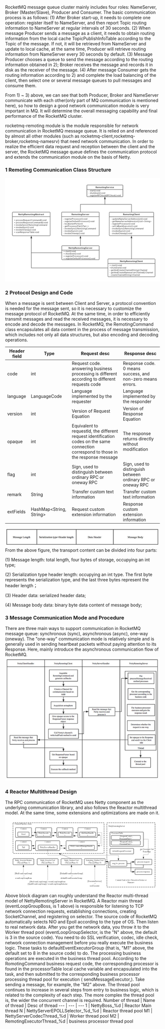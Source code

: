 RocketMQ message queue cluster mainly includes four roles: NameServer, Broker (Master/Slave), Producer and Consumer. The
basic communication process is as follows:
(1) After Broker start-up, it needs to complete one operation: register itself to NameServer, and then report Topic
routing information to NameServer at regular intervals of 30 seconds.
(2) When message Producer sends a message as a client, it needs to obtain routing information from the local cache
TopicPublishInfoTable according to the Topic of the message. If not, it will be retrieved from NameServer and update to
local cache, at the same time, Producer will retrieve routing information from NameServer every 30 seconds by default.
(3) Message Producer chooses a queue to send the message according to the routing information obtained in 2); Broker
receives the message and records it in disk as the receiver of the message.
(4) After message Consumer gets the routing information according to 2) and complete the load balancing of the client,
then select one or several message queues to pull messages and consume them.

From 1) ~ 3) above, we can see that both Producer, Broker and NameServer communicate with each other(only part of MQ
communication is mentioned here), so how to design a good network communication module is very important in MQ. It will
determine the overall messaging capability and final performance of the RocketMQ cluster.

rocketmq-remoting module is the module responsible for network communication in RocketMQ message queue. It is relied on
and referenced by almost all other modules (such as rocketmq-client,rocketmq-broker,rocketmq-namesrv) that need network
communication. In order to realize the efficient data request and reception between the client and the server, the
RocketMQ message queue defines the communication protocol and extends the communication module on the basis of Netty.

### 1 Remoting Communication Class Structure

![](https://github.com/apache/rocketmq/raw/develop/docs/cn/image/rocketmq_design_3.png)

### 2 Protocol Design and Code

When a message is sent between Client and Server, a protocol convention is needed for the message sent, so it is
necessary to customize the message protocol of RocketMQ. At the same time, in order to efficiently transmit messages and
read the received messages, it is necessary to encode and decode the messages. In RocketMQ, the RemotingCommand class
encapsulates all data content in the process of message transmission, which includes not only all data structures, but
also encoding and decoding operations.

Header field | Type | Request desc | Response desc
--- | --- | --- | --- |
code |int | Request  code. answering business processing is different according to different requests code | Response code. 0 means success, and non-zero means errors.
language | LanguageCode | Language implemented by the requester | Language implemented by the responder
version | int | Version of Request Equation | Version of Response Equation
opaque | int |Equivalent to requestId, the different request identification codes on the same connection correspond to those in the response message| The response returns directly without modification
flag | int | Sign, used to distinguish between ordinary RPC or oneway RPC | Sign, used to distinguish between ordinary RPC or oneway RPC
remark | String | Transfer custom text information | Transfer custom text information
extFields | HashMap<String, String> | Request custom extension information| Response custom extension information

![](https://github.com/apache/rocketmq/raw/develop/docs/cn/image/rocketmq_design_4.png)
From the above figure, the transport content can be divided into four parts:

(1) Message length: total length, four bytes of storage, occupying an int type;

(2) Serialization type header length: occupying an int type. The first byte represents the serialization type, and the
last three bytes represent the header length；

(3) Header data: serialized header data;

(4) Message body data: binary byte data content of message body;

### 3 Message Communication Mode and Procedure

There are three main ways to support communication in RocketMQ message queue: synchronous (sync), asynchronous (async),
one-way (oneway). The "one-way" communication mode is relatively simple and is generally used in sending heartbeat
packets without paying attention to its Response. Here, mainly introduce the asynchronous communication flow of
RocketMQ.
![](https://github.com/apache/rocketmq/raw/develop/docs/cn/image/rocketmq_design_5.png)

### 4 Reactor Multithread Design

The RPC communication of RocketMQ uses Netty component as the underlying communication library, and also follows the
Reactor multithread model. At the same time, some extensions and optimizations are made on it.
![](https://github.com/apache/rocketmq/raw/develop/docs/cn/image/rocketmq_design_6.png)
Above block diagram can roughly understand the Reactor multi-thread model of NettyRemotingServer in RocketMQ. A Reactor
main thread (eventLoopGroupBoss, is 1 above) is responsible for listening to TCP network connection requests,
establishing connections, creating SocketChannel, and registering on selector. The source code of RocketMQ automatically
selects NIO and Epoll according to the type of OS. Then listen to real network data. After you get the network data, you
throw it to the Worker thread pool (eventLoopGroupSelector, is the "N" above, the default is 3 in the source code). You
need to do SSL verification, codec, idle check, network connection management before you really execute the business
logic. These tasks to defaultEventExecutorGroup (that is, "M1" above, the default set to 8 in the source code) to do.
The processing business operations are executed in the business thread pool. According to the RomotingCommand business
request code, the corresponding processor is found in the processorTable local cache variable and encapsulated into the
task, and then submitted to the corresponding business processor processing thread pool for execution (
sendMessageExecutor,). Take sending a message, for example, the "M2" above. The thread pool continues to increase in
several steps from entry to business logic, which is related to the complexity of each step. The more complex the thread
pool is, the wider the concurrent channel is required. Number of thread | Name of thread | Desc of thread --- | --- |
--- 1 | NettyBoss_%d | Reactor Main thread N | NettyServerEPOLLSelector_%d_%d | Reactor thread pool M1 |
NettyServerCodecThread_%d | Worker thread pool M2 | RemotingExecutorThread_%d | business processor thread pool



